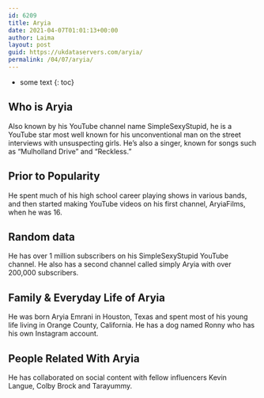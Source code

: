 ```yaml
---
id: 6209
title: Aryia
date: 2021-04-07T01:01:13+00:00
author: Laima
layout: post
guid: https://ukdataservers.com/aryia/
permalink: /04/07/aryia/
---
```


* some text
{: toc}


## Who is Aryia
                  
                  
                  
Also known by his YouTube channel name SimpleSexyStupid, he is a YouTube star most well known for his unconventional man on the street interviews with unsuspecting girls. He&#8217;s also a singer, known for songs such as &#8220;Mulholland Drive&#8221; and &#8220;Reckless.&#8221; 
                  
              
            
              
            
                
                
                
## Prior to Popularity
                  
                  
                  
He spent much of his high school career playing shows in various bands, and then started making YouTube videos on his first channel, AryiaFilms, when he was 16. 
                  
              
            
              
            
                
                
                
## Random data
                  
                  
                  
He has over 1 million subscribers on his SimpleSexyStupid YouTube channel. He also has a second channel called simply Aryia with over 200,000 subscribers. 
                  
              
            
              
            
                
                
                
## Family & Everyday Life of Aryia
                  
                  
                  
He was born Aryia Emrani in Houston, Texas and spent most of his young life living in Orange County, California. He has a dog named Ronny who has his own Instagram account. 
                  
              
            
              
            
                
                
                
## People Related With Aryia
                  
                  
                  
He has collaborated on social content with fellow influencers Kevin Langue, Colby Brock and Tarayummy. 
                  
              
            
              
            
                
              
            
              
              
            
            
              
            
          
          
          